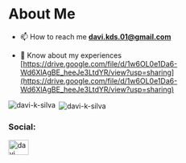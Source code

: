 # About Me

- 📫 How to reach me **davi.kds.01@gmail.com**

- 📄 Know about my experiences [https://drive.google.com/file/d/1w6OL0e1Da6-Wd6XlAgBE_heeJe3LtdYR/view?usp=sharing](https://drive.google.com/file/d/1w6OL0e1Da6-Wd6XlAgBE_heeJe3LtdYR/view?usp=sharing)


<p><img align="left" src="https://github-readme-stats.vercel.app/api/top-langs?username=davi-k-silva&show_icons=true&locale=en&layout=compact&theme=radical" alt="davi-k-silva" /></p>

<p>&nbsp;<img align="center" src="https://github-readme-stats.vercel.app/api?username=davi-k-silva&show_icons=true&locale=en&theme=radical" alt="davi-k-silva" /></p>

<h3 align="left">Social:</h3>
<p align="left">
<a href="https://linkedin.com/in/davi kniest da silva" target="blank"><img align="center" src="https://raw.githubusercontent.com/rahuldkjain/github-profile-readme-generator/master/src/images/icons/Social/linked-in-alt.svg" alt="davi kniest da silva" height="30" width="40" /></a>
</p>


<!---
Davi-K-Silva/Davi-K-Silva is a ✨ special ✨ repository because its `README.md` (this file) appears on your GitHub profile.
You can click the Preview link to take a look at your changes.
--->
